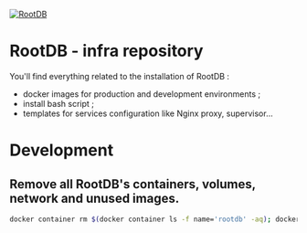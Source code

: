 
[![RootDB](https://www.rootdb.fr/assets/logo_name_blue_500x250.png)]()

# RootDB - infra repository

You'll find everything related to the installation of RootDB :
* docker images for production and development environments ;
* install bash script ;
* templates for services configuration like Nginx proxy, supervisor...


# Development 
## Remove all RootDB's containers, volumes, network and unused images.

```bash
docker container rm $(docker container ls -f name='rootdb' -aq); docker rmi -f $(docker images -q); docker volume rm $(docker volume ls -f name="rootdb" -q); docker network rm $(docker network ls -f name='rootdb' -q)
```
